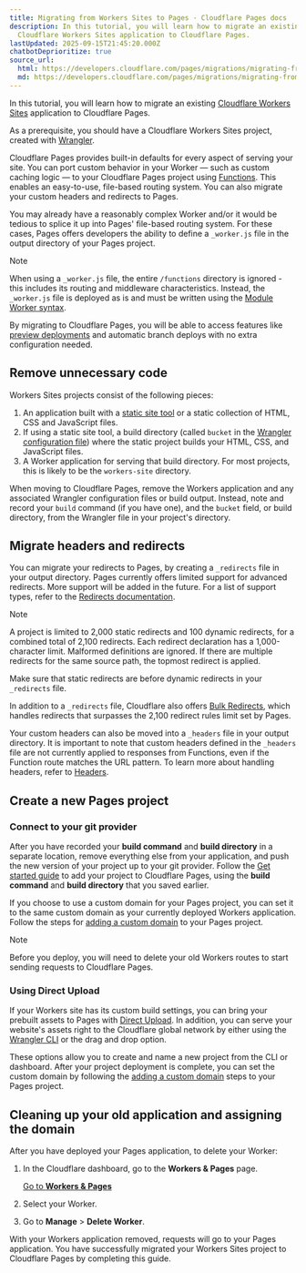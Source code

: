 ```yaml
---
title: Migrating from Workers Sites to Pages · Cloudflare Pages docs
description: In this tutorial, you will learn how to migrate an existing
  Cloudflare Workers Sites application to Cloudflare Pages.
lastUpdated: 2025-09-15T21:45:20.000Z
chatbotDeprioritize: true
source_url:
  html: https://developers.cloudflare.com/pages/migrations/migrating-from-workers/
  md: https://developers.cloudflare.com/pages/migrations/migrating-from-workers/index.md
---
```


In this tutorial, you will learn how to migrate an existing [Cloudflare Workers Sites](https://developers.cloudflare.com/workers/configuration/sites/) application to Cloudflare Pages.

As a prerequisite, you should have a Cloudflare Workers Sites project, created with [Wrangler](https://github.com/cloudflare/workers-sdk/tree/main/packages/wrangler).

Cloudflare Pages provides built-in defaults for every aspect of serving your site. You can port custom behavior in your Worker — such as custom caching logic — to your Cloudflare Pages project using [Functions](https://developers.cloudflare.com/pages/functions/). This enables an easy-to-use, file-based routing system. You can also migrate your custom headers and redirects to Pages.

You may already have a reasonably complex Worker and/or it would be tedious to splice it up into Pages' file-based routing system. For these cases, Pages offers developers the ability to define a `_worker.js` file in the output directory of your Pages project.

Note

When using a `_worker.js` file, the entire `/functions` directory is ignored - this includes its routing and middleware characteristics. Instead, the `_worker.js` file is deployed as is and must be written using the [Module Worker syntax](https://developers.cloudflare.com/workers/reference/migrate-to-module-workers/).

By migrating to Cloudflare Pages, you will be able to access features like [preview deployments](https://developers.cloudflare.com/pages/configuration/preview-deployments/) and automatic branch deploys with no extra configuration needed.

## Remove unnecessary code

Workers Sites projects consist of the following pieces:

1. An application built with a [static site tool](https://developers.cloudflare.com/pages/how-to/) or a static collection of HTML, CSS and JavaScript files.
2. If using a static site tool, a build directory (called `bucket` in the [Wrangler configuration file](https://developers.cloudflare.com/pages/functions/wrangler-configuration/)) where the static project builds your HTML, CSS, and JavaScript files.
3. A Worker application for serving that build directory. For most projects, this is likely to be the `workers-site` directory.

When moving to Cloudflare Pages, remove the Workers application and any associated Wrangler configuration files or build output. Instead, note and record your `build` command (if you have one), and the `bucket` field, or build directory, from the Wrangler file in your project's directory.

## Migrate headers and redirects

You can migrate your redirects to Pages, by creating a `_redirects` file in your output directory. Pages currently offers limited support for advanced redirects. More support will be added in the future. For a list of support types, refer to the [Redirects documentation](https://developers.cloudflare.com/pages/configuration/redirects/).

Note

A project is limited to 2,000 static redirects and 100 dynamic redirects, for a combined total of 2,100 redirects. Each redirect declaration has a 1,000-character limit. Malformed definitions are ignored. If there are multiple redirects for the same source path, the topmost redirect is applied.

Make sure that static redirects are before dynamic redirects in your `_redirects` file.

In addition to a `_redirects` file, Cloudflare also offers [Bulk Redirects](https://developers.cloudflare.com/pages/configuration/redirects/#surpass-_redirects-limits), which handles redirects that surpasses the 2,100 redirect rules limit set by Pages.

Your custom headers can also be moved into a `_headers` file in your output directory. It is important to note that custom headers defined in the `_headers` file are not currently applied to responses from Functions, even if the Function route matches the URL pattern. To learn more about handling headers, refer to [Headers](https://developers.cloudflare.com/pages/configuration/headers/).

## Create a new Pages project

### Connect to your git provider

After you have recorded your **build command** and **build directory** in a separate location, remove everything else from your application, and push the new version of your project up to your git provider. Follow the [Get started guide](https://developers.cloudflare.com/pages/get-started/) to add your project to Cloudflare Pages, using the **build command** and **build directory** that you saved earlier.

If you choose to use a custom domain for your Pages project, you can set it to the same custom domain as your currently deployed Workers application. Follow the steps for [adding a custom domain](https://developers.cloudflare.com/pages/configuration/custom-domains/#add-a-custom-domain) to your Pages project.

Note

Before you deploy, you will need to delete your old Workers routes to start sending requests to Cloudflare Pages.

### Using Direct Upload

If your Workers site has its custom build settings, you can bring your prebuilt assets to Pages with [Direct Upload](https://developers.cloudflare.com/pages/get-started/direct-upload/). In addition, you can serve your website's assets right to the Cloudflare global network by either using the [Wrangler CLI](https://developers.cloudflare.com/workers/wrangler/install-and-update/) or the drag and drop option.

These options allow you to create and name a new project from the CLI or dashboard. After your project deployment is complete, you can set the custom domain by following the [adding a custom domain](https://developers.cloudflare.com/pages/configuration/custom-domains/#add-a-custom-domain) steps to your Pages project.

## Cleaning up your old application and assigning the domain

After you have deployed your Pages application, to delete your Worker:

1. In the Cloudflare dashboard, go to the **Workers & Pages** page.

   [Go to **Workers & Pages**](https://dash.cloudflare.com/?to=/:account/workers-and-pages)

2. Select your Worker.

3. Go to **Manage** > **Delete Worker**.

With your Workers application removed, requests will go to your Pages application. You have successfully migrated your Workers Sites project to Cloudflare Pages by completing this guide.
